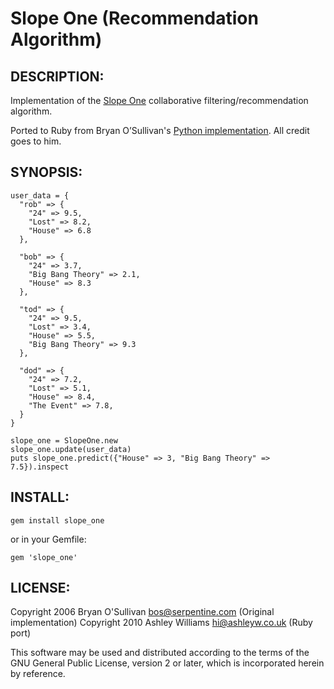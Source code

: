 # Slope One (Recommendation Algorithm)

## DESCRIPTION:

Implementation of the [Slope One](http://en.wikipedia.org/wiki/Slope_One) collaborative filtering/recommendation algorithm.

Ported to Ruby from Bryan O’Sullivan's [Python implementation](http://www.serpentine.com/blog/2006/12/12/collaborative-filtering-made-easy/). All credit goes to him.

## SYNOPSIS:

    user_data = {
      "rob" => {
        "24" => 9.5,
        "Lost" => 8.2,
        "House" => 6.8
      },

      "bob" => {
        "24" => 3.7,
        "Big Bang Theory" => 2.1,
        "House" => 8.3
      },

      "tod" => {
        "24" => 9.5,
        "Lost" => 3.4,
        "House" => 5.5,
        "Big Bang Theory" => 9.3
      },

      "dod" => {
        "24" => 7.2,
        "Lost" => 5.1,
        "House" => 8.4,
        "The Event" => 7.8,
      }
    }

    slope_one = SlopeOne.new
    slope_one.update(user_data)
    puts slope_one.predict({"House" => 3, "Big Bang Theory" => 7.5}).inspect

## INSTALL:

    gem install slope_one

or in your Gemfile:

    gem 'slope_one'

## LICENSE:

Copyright 2006 Bryan O'Sullivan <bos@serpentine.com> (Original implementation)
Copyright 2010 Ashley Williams <hi@ashleyw.co.uk> (Ruby port)

This software may be used and distributed according to the terms
of the GNU General Public License, version 2 or later, which is
incorporated herein by reference.